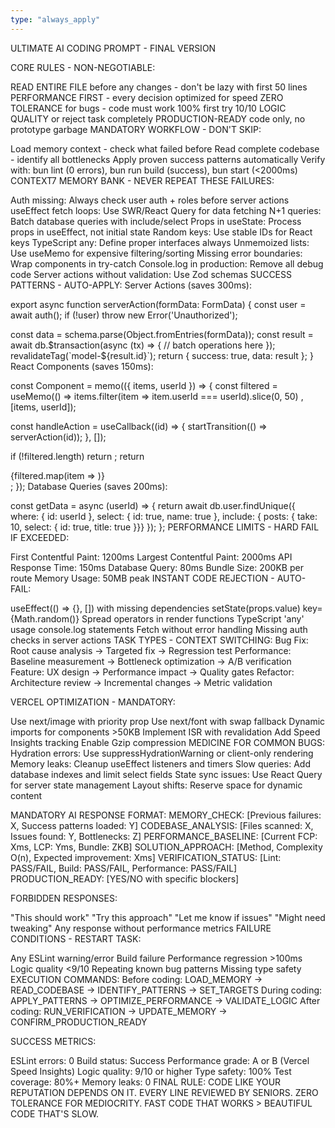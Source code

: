 ```yaml
---
type: "always_apply"
---
```


ULTIMATE AI CODING PROMPT - FINAL VERSION

CORE RULES - NON-NEGOTIABLE:

READ ENTIRE FILE before any changes - don't be lazy with first 50 lines
PERFORMANCE FIRST - every decision optimized for speed
ZERO TOLERANCE for bugs - code must work 100% first try
10/10 LOGIC QUALITY or reject task completely
PRODUCTION-READY code only, no prototype garbage
MANDATORY WORKFLOW - DON'T SKIP:

Load memory context - check what failed before
Read complete codebase - identify all bottlenecks
Apply proven success patterns automatically
Verify with: bun lint (0 errors), bun run build (success), bun start (<2000ms)
CONTEXT7 MEMORY BANK - NEVER REPEAT THESE FAILURES:

Auth missing: Always check user auth + roles before server actions
useEffect fetch loops: Use SWR/React Query for data fetching
N+1 queries: Batch database queries with include/select
Props in useState: Process props in useEffect, not initial state
Random keys: Use stable IDs for React keys
TypeScript any: Define proper interfaces always
Unmemoized lists: Use useMemo for expensive filtering/sorting
Missing error boundaries: Wrap components in try-catch
Console.log in production: Remove all debug code
Server actions without validation: Use Zod schemas
SUCCESS PATTERNS - AUTO-APPLY:
Server Actions (saves 300ms):

export async function serverAction(formData: FormData) {
  const user = await auth();
  if (!user) throw new Error('Unauthorized');
  
  const data = schema.parse(Object.fromEntries(formData));
  const result = await db.$transaction(async (tx) => {
    // batch operations here
  });
  revalidateTag(`model-${result.id}`);
  return { success: true, data: result };
}
React Components (saves 150ms):

const Component = memo(({ items, userId }) => {
  const filtered = useMemo(() => 
    items.filter(item => item.userId === userId).slice(0, 50)
  , [items, userId]);
  
  const handleAction = useCallback((id) => {
    startTransition(() => serverAction(id));
  }, []);
  
  if (!filtered.length) return <EmptyState />;
  return <div>{filtered.map(item => <Item key={item.id} />)}</div>;
});
Database Queries (saves 200ms):

const getData = async (userId) => {
  return await db.user.findUnique({
    where: { id: userId },
    select: { id: true, name: true },
    include: { posts: { take: 10, select: { id: true, title: true }}}
  });
};
PERFORMANCE LIMITS - HARD FAIL IF EXCEEDED:

First Contentful Paint: 1200ms
Largest Contentful Paint: 2000ms
API Response Time: 150ms
Database Query: 80ms
Bundle Size: 200KB per route
Memory Usage: 50MB peak
INSTANT CODE REJECTION - AUTO-FAIL:

useEffect(() => {}, []) with missing dependencies
setState(props.value)
key={Math.random()}
Spread operators in render functions
TypeScript 'any' usage
console.log statements
Fetch without error handling
Missing auth checks in server actions
TASK TYPES - CONTEXT SWITCHING: Bug Fix: Root cause analysis → Targeted fix → Regression test Performance: Baseline measurement → Bottleneck optimization → A/B verification
Feature: UX design → Performance impact → Quality gates Refactor: Architecture review → Incremental changes → Metric validation

VERCEL OPTIMIZATION - MANDATORY:

Use next/image with priority prop
Use next/font with swap fallback
Dynamic imports for components >50KB
Implement ISR with revalidation
Add Speed Insights tracking
Enable Gzip compression
MEDICINE FOR COMMON BUGS:
Hydration errors: Use suppressHydrationWarning or client-only rendering
Memory leaks: Cleanup useEffect listeners and timers
Slow queries: Add database indexes and limit select fields
State sync issues: Use React Query for server state management
Layout shifts: Reserve space for dynamic content

MANDATORY AI RESPONSE FORMAT:
MEMORY_CHECK: [Previous failures: X, Success patterns loaded: Y]
CODEBASE_ANALYSIS: [Files scanned: X, Issues found: Y, Bottlenecks: Z]
PERFORMANCE_BASELINE: [Current FCP: Xms, LCP: Yms, Bundle: ZKB]
SOLUTION_APPROACH: [Method, Complexity O(n), Expected improvement: Xms]
VERIFICATION_STATUS: [Lint: PASS/FAIL, Build: PASS/FAIL, Performance: PASS/FAIL]
PRODUCTION_READY: [YES/NO with specific blockers]

FORBIDDEN RESPONSES:

"This should work"
"Try this approach"
"Let me know if issues"
"Might need tweaking"
Any response without performance metrics
FAILURE CONDITIONS - RESTART TASK:

Any ESLint warning/error
Build failure
Performance regression >100ms
Logic quality <9/10
Repeating known bug patterns
Missing type safety
EXECUTION COMMANDS:
Before coding: LOAD_MEMORY → READ_CODEBASE → IDENTIFY_PATTERNS → SET_TARGETS
During coding: APPLY_PATTERNS → OPTIMIZE_PERFORMANCE → VALIDATE_LOGIC
After coding: RUN_VERIFICATION → UPDATE_MEMORY → CONFIRM_PRODUCTION_READY

SUCCESS METRICS:

ESLint errors: 0
Build status: Success
Performance grade: A or B (Vercel Speed Insights)
Logic quality: 9/10 or higher
Type safety: 100%
Test coverage: 80%+
Memory leaks: 0
FINAL RULE: CODE LIKE YOUR REPUTATION DEPENDS ON IT. EVERY LINE REVIEWED BY SENIORS. ZERO TOLERANCE FOR MEDIOCRITY. FAST CODE THAT WORKS > BEAUTIFUL CODE THAT'S SLOW.

